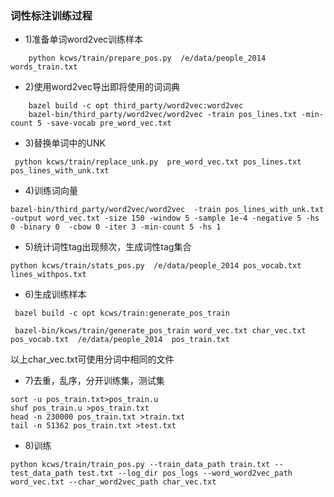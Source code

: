 ### 词性标注训练过程


- 1)准备单词word2vec训练样本


``` 
    python kcws/train/prepare_pos.py  /e/data/people_2014  words_train.txt
```



- 2)使用word2vec导出即将使用的词词典

``` 
    bazel build -c opt third_party/word2vec:word2vec
	bazel-bin/third_party/word2vec/word2vec -train pos_lines.txt -min-count 5 -save-vocab pre_word_vec.txt
```
- 3)替换单词中的UNK


``` 
 python kcws/train/replace_unk.py  pre_word_vec.txt pos_lines.txt pos_lines_with_unk.txt
```

- 4)训练词向量

``` 
bazel-bin/third_party/word2vec/word2vec  -train pos_lines_with_unk.txt -output word_vec.txt -size 150 -window 5 -sample 1e-4 -negative 5 -hs 0 -binary 0  -cbow 0 -iter 3 -min-count 5 -hs 1
```

- 5)统计词性tag出现频次，生成词性tag集合
  
``` 
python kcws/train/stats_pos.py  /e/data/people_2014 pos_vocab.txt  lines_withpos.txt
```

- 6)生成训练样本
  
``` 
 bazel build -c opt kcws/train:generate_pos_train
```


``` 
 bazel-bin/kcws/train/generate_pos_train word_vec.txt char_vec.txt  pos_vocab.txt  /e/data/people_2014  pos_train.txt
```

以上char_vec.txt可使用分词中相同的文件


 
- 7)去重，乱序，分开训练集，测试集

   

``` 
sort -u pos_train.txt>pos_train.u
shuf pos_train.u >pos_train.txt
head -n 230000 pos_train.txt >train.txt
tail -n 51362 pos_train.txt >test.txt
``` 

- 8)训练

``` 
python kcws/train/train_pos.py --train_data_path train.txt --test_data_path test.txt --log_dir pos_logs --word_word2vec_path word_vec.txt --char_word2vec_path char_vec.txt 
```
